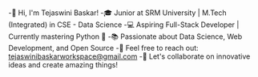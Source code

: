 -👋 Hi, I'm Tejaswini Baskar!
-🎓 Junior at SRM University | M.Tech (Integrated) in CSE - Data Science
-💻 Aspiring Full-Stack Developer | Currently mastering Python 🐍
-📚 Passionate about Data Science, Web Development, and Open Source
-📩 Feel free to reach out: tejaswinibaskarworkspace@gmail.com
-🌟 Let's collaborate on innovative ideas and create amazing things!


<!---
tj0220/tj0220 is a ✨ special ✨ repository because its `README.md` (this file) appears on your GitHub profile.
You can click the Preview link to take a look at your changes.
--->
